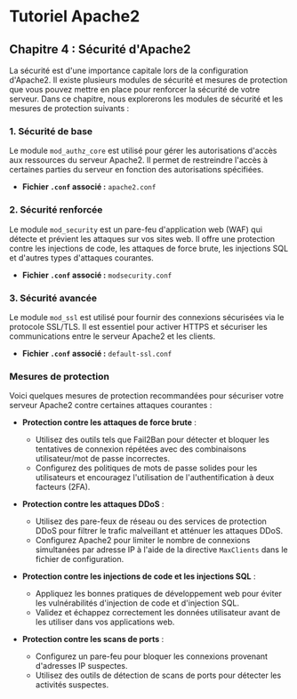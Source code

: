 
# Tutoriel Apache2

## Chapitre 4 : Sécurité d'Apache2

La sécurité est d'une importance capitale lors de la configuration d'Apache2. Il existe plusieurs modules de sécurité et mesures de protection que vous pouvez mettre en place pour renforcer la sécurité de votre serveur. Dans ce chapitre, nous explorerons les modules de sécurité et les mesures de protection suivants :

### 1. Sécurité de base

Le module `mod_authz_core` est utilisé pour gérer les autorisations d'accès aux ressources du serveur Apache2. Il permet de restreindre l'accès à certaines parties du serveur en fonction des autorisations spécifiées.

- **Fichier `.conf` associé :** `apache2.conf`

### 2. Sécurité renforcée

Le module `mod_security` est un pare-feu d'application web (WAF) qui détecte et prévient les attaques sur vos sites web. Il offre une protection contre les injections de code, les attaques de force brute, les injections SQL et d'autres types d'attaques courantes.

- **Fichier `.conf` associé :** `modsecurity.conf`

### 3. Sécurité avancée

Le module `mod_ssl` est utilisé pour fournir des connexions sécurisées via le protocole SSL/TLS. Il est essentiel pour activer HTTPS et sécuriser les communications entre le serveur Apache2 et les clients.

- **Fichier `.conf` associé :** `default-ssl.conf`

### Mesures de protection

Voici quelques mesures de protection recommandées pour sécuriser votre serveur Apache2 contre certaines attaques courantes :

- **Protection contre les attaques de force brute** :
  - Utilisez des outils tels que Fail2Ban pour détecter et bloquer les tentatives de connexion répétées avec des combinaisons utilisateur/mot de passe incorrectes.
  - Configurez des politiques de mots de passe solides pour les utilisateurs et encouragez l'utilisation de l'authentification à deux facteurs (2FA).

- **Protection contre les attaques DDoS** :
  - Utilisez des pare-feux de réseau ou des services de protection DDoS pour filtrer le trafic malveillant et atténuer les attaques DDoS.
  - Configurez Apache2 pour limiter le nombre de connexions simultanées par adresse IP à l'aide de la directive `MaxClients` dans le fichier de configuration.

- **Protection contre les injections de code et les injections SQL** :
  - Appliquez les bonnes pratiques de développement web pour éviter les vulnérabilités d'injection de code et d'injection SQL.
  - Validez et échappez correctement les données utilisateur avant de les utiliser dans vos applications web.

- **Protection contre les scans de ports** :
  - Configurez un pare-feu pour bloquer les connexions provenant d'adresses IP suspectes.
  - Utilisez des outils de détection de scans de ports pour détecter les activités suspectes.

